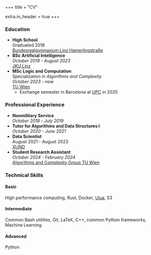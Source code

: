 +++
title = "CV"

extra.in_header = true
+++

### Education

- **High School** </br>
  Graduated 2018 </br>
  [Bundesrealgymnasium Linz Hamerlingstraße](https://brghamerling.at/)
- **BSc Artificial Intelligence** </br>
  _October 2019 - August 2023_ </br>
  [JKU Linz](https://www.jku.at/)
- **MSc Logic and Computation** </br>
  Specialization in _Algorithms and Complexity_ </br>
  _October 2023 - now_ <br>
  [TU Wien](https://informatics.tuwien.ac.at/)
  - Exchange semester in Barcelona at [UPC](https://www.fib.upc.edu/) in 2025

### Professional Experience

- **Nonmilitary Service** </br>
  _October 2018 - July 2019_
- **Tutor for Algorithms and Data Structures I** </br>
  _October 2020 - June 2021_ </br>
- **Data Scientist** </br>
  August 2021 - August 2023 </br>
  [XUND](https://duckduckgo.com/?t=ffab&q=xund&ia=web)
- **Student Research Assistant** </br> _October 2024 - February 2024_ </br>[Algorithms and Complexity Group TU Wien](https://www.ac.tuwien.ac.at/)

### Technical Skills

#### Basic

High performance computing, Rust, Docker, [Uiua](https://www.uiua.org/), S3

#### Intermediate

Common Bash utilities, Git, LaTeX, C++, common Python frameworks, Machine Learning

#### Advanced

Python
